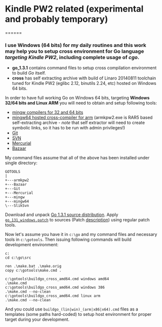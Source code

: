 # Kindle PW2 related (experimental and probably temporary)
======

### I use Windows (64 bits) for my daily routines and this work may help you to setup cross environment for Go language *targeting Kindle PW2*, including complete usage of *cgo*.

* **go_1.3.1** contains command files to setup cross compilation environment to build *Go* itself. 
* **cross** has self extracting archive with build of Linaro 20140811 toolchain tuned for Kindle PW2 (eglibc 2.12, binutils 2.24, etc) hosted on Windows 64 bits.

In order to have full working Go on Windows 64 bits, targeting **Windows 32/64 bits and Linux ARM** you will need to obtain and setup following tools:

* [mingw compilers for 32 and 64 bits](http://win-builds.org) 
* [mingw64 hosted cross-compiler for arm](https://github.com/rupor-github/kindle/blob/master/cross/) (armkpw2.exe is RAR5 based self-extracting archive - *note* that self extractor will need to create symbolic links, so it has to be run with admin privileges!)
* [Git](http://msysgit.github.com)
* [SVN](http://www.sliksvn.com)
* [Mercurial](http://mercurial.selenic.com)
* [Bazaar](http://wiki.bazaar.canonical.com/WindowsDownloads)

My command files assume that all of the above has been installed under single directory:
```
GOTOOLS
|
+---armkpw2
+---Bazaar
+---Git
+---Mercurial
+---mingw
+---mingw64
\---SlikSvn
```

Download and unpack [Go 1.3.1 source distribution](https://storage.googleapis.com/golang/go1.3.1.src.tar.gz). 
Apply [`go_131_windows.patch`](https://github.com/rupor-github/kindle/blob/master/go_1.3.1/go_131_windows.patch) to sources (Patch [description](https://code.google.com/p/go/issues/detail?id=8723)) using regular patch tools.

Now let's assume you have it in `c:\go` and my command files and necessary tools in `c:\gotools`. 
Then issuing following commands will build development environment:

```
c:
cd c:\go\src

ren .\make.bat .\make.orig
copy c:\gotools\make.cmd .

c:\gotools\buildgo_cross_amd64.cmd windows amd64
.\make.cmd
c:\gotools\buildgo_cross_amd64.cmd windows 386
.\make.cmd --no-clean
c:\gotools\buildgo_cross_amd64.cmd linux arm
.\make.cmd --no-clean

```

And you could use `buildgo_(lin|win)_(arm|x86|x64).cmd` files as a templates (some paths hard-coded) to setup host environment for proper target during 
your development.
